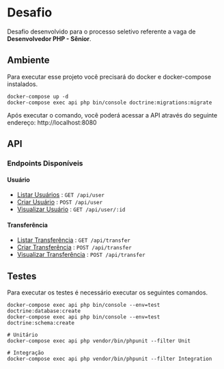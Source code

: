 # Desafio

Desafio desenvolvido para o processo seletivo referente a vaga de **Desenvolvedor PHP - Sênior**.

## Ambiente

Para executar esse projeto você precisará do docker e docker-compose instalados.

    docker-compose up -d
    docker-compose exec api php bin/console doctrine:migrations:migrate

Após executar o comando, você poderá acessar a API através do seguinte endereço: http://localhost:8080

## API

### Endpoints Disponíveis

#### Usuário

* [Listar Usuários](user/list.md) : `GET /api/user`
* [Criar Usuário](user/create.md) : `POST /api/user`
* [Visualizar Usuário](user/show.md) : `GET /api/user/:id`

#### Transferência

* [Listar Transferência](user/list.md) : `GET /api/transfer`
* [Criar Transferência](transfer/create.md) : `POST /api/transfer`
* [Visualizar Transferência](transfer/show.md) : `POST /api/transfer`

## Testes

Para executar os testes é necessário executar os seguintes comandos.

    docker-compose exec api php bin/console --env=test doctrine:database:create
    docker-compose exec api php bin/console --env=test doctrine:schema:create

    # Unitário
    docker-compose exec api php vendor/bin/phpunit --filter Unit

    # Integração
    docker-compose exec api php vendor/bin/phpunit --filter Integration
